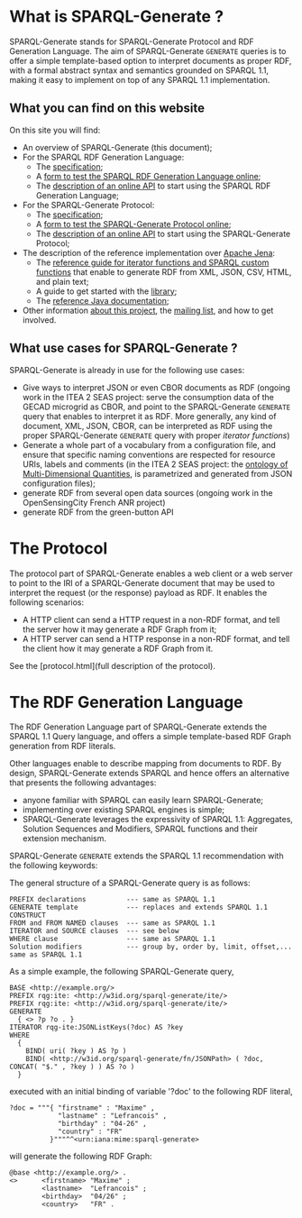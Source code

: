# What is SPARQL-Generate ?

SPARQL-Generate stands for SPARQL-Generate Protocol and RDF Generation Language. The aim of SPARQL-Generate `GENERATE` queries is to offer a simple template-based option to interpret documents as proper RDF, with a formal abstract syntax and semantics grounded on SPARQL 1.1, making it easy to implement on top of any SPARQL 1.1 implementation. 

## What you can find on this website


On this site you will find:

* An overview of SPARQL-Generate (this document);
* For the SPARQL RDF Generation Language:
    * The [specification](language.html);
    * A [form to test the SPARQL RDF Generation Language online](language-form.html);
    * The [description of an online API](language-api.html) to start using the SPARQL RDF Generation Language;
* For the SPARQL-Generate Protocol:
    * The [specification](protocol.html);
    * A [form to test the SPARQL-Generate Protocol online](protocol-form.html);
    * The [description of an online API](protocol-api.html) to start using the SPARQL-Generate Protocol;
* The description of the reference implementation over [Apache Jena](https://jena.apache.org/):
    * The [reference guide for iterator functions and SPARQL custom functions](functions.html) that enable to generate RDF from XML, JSON, CSV, HTML, and plain text;
    * A guide to get started with the [library](getStarted.html);
    * The [reference Java documentation](apidocs/index.html);
* Other information [about this project](project-info.html), the [mailing list](mail-lists.html), and how to get involved.


## What use cases for SPARQL-Generate ?

SPARQL-Generate is already in use for the following use cases:

- Give ways to interpret JSON or even CBOR documents as RDF (ongoing work in the ITEA 2 SEAS project: serve the consumption data of the GECAD microgrid as CBOR, and point to the SPARQL-Generate `GENERATE` query that enables to interpret it as RDF. More generally, any kind of document, XML, JSON, CBOR, can be interpreted as RDF using the proper SPARQL-Generate `GENERATE` query with proper *iterator functions*)
- Generate a whole part of a vocabulary from a configuration file, and ensure that specific naming conventions are respected for resource URIs, labels and comments (in the ITEA 2 SEAS project: the [ontology of Multi-Dimensional Quantities](http://w3id.org/multidimensional-quantity/), is parametrized and generated from JSON configuration files);
- generate RDF from several open data sources (ongoing work in the OpenSensingCity French ANR project)
- generate RDF from the green-button API


# The Protocol

The protocol part of SPARQL-Generate enables a web client or a web server to point to the IRI of a SPARQL-Generate document that may be used to interpret the request (or the response) payload as RDF. It enables the following scenarios:

* A HTTP client can send a HTTP request in a non-RDF format, and tell the server how it may generate a RDF Graph from it;
* A HTTP server can send a HTTP response in a non-RDF format, and tell the client how it may generate a RDF Graph from it.

See the [protocol.html](full description of the protocol).

# The RDF Generation Language

The RDF Generation Language part of SPARQL-Generate extends the SPARQL 1.1 Query language, and offers a simple template-based RDF Graph generation from RDF literals. 

Other languages enable to describe mapping from documents to RDF. By design, SPARQL-Generate extends SPARQL and hence offers an alternative that presents the following advantages:

- anyone familiar with SPARQL can easily learn SPARQL-Generate;
- implementing over existing SPARQL engines is simple;
- SPARQL-Generate leverages the expressivity of SPARQL 1.1: Aggregates, Solution Sequences and Modifiers, SPARQL functions and their extension mechanism.

SPARQL-Generate `GENERATE` extends the SPARQL 1.1 recommendation with the following keywords:

The general structure of a SPARQL-Generate query is as follows:

```
PREFIX declarations          --- same as SPARQL 1.1
GENERATE template            --- replaces and extends SPARQL 1.1 CONSTRUCT
FROM and FROM NAMED clauses  --- same as SPARQL 1.1
ITERATOR and SOURCE clauses  --- see below
WHERE clause                 --- same as SPARQL 1.1
Solution modifiers           --- group by, order by, limit, offset,... same as SPARQL 1.1
```

As a simple example, the following SPARQL-Generate query,

```
BASE <http://example.org/>
PREFIX rqg:ite: <http://w3id.org/sparql-generate/ite/>
PREFIX rqg:ite: <http://w3id.org/sparql-generate/ite/>
GENERATE 
  { <> ?p ?o . }
ITERATOR rqg-ite:JSONListKeys(?doc) AS ?key
WHERE
  { 
    BIND( uri( ?key ) AS ?p )
    BIND( <http://w3id.org/sparql-generate/fn/JSONPath> ( ?doc, CONCAT( "$." , ?key ) ) AS ?o )
  }
```
executed with an initial binding of variable '?doc' to the following RDF literal,

```
?doc = """{ "firstname" : "Maxime" ,
            "lastname" : "Lefrancois" ,
            "birthday" : "04-26" ,
            "country" : "FR"
          }"""^^<urn:iana:mime:sparql-generate>
```
will generate the following RDF Graph:

```
@base <http://example.org/> .
<>      <firstname> "Maxime" ;
        <lastname>  "Lefrancois" ;
        <birthday>  "04/26" ;
        <country>   "FR" .
```

